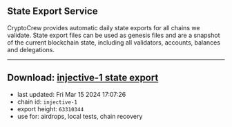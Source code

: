 ## State Export Service
CryptoCrew provides automatic daily state exports for all chains we validate. State export files can be used as genesis files and are a snapshot of the current blockchain state, including all validators, accounts, balances and delegations.

---
**Download: [injective-1 state export](https://dl.ccvalidators.com/SERVICE/injective/injective-1_export_63310344.json)**
---

- last updated: Fri Mar 15 2024 17:07:26
- chain id: `injective-1`
- export height: `63310344`
- use for: airdrops, local tests, chain recovery
